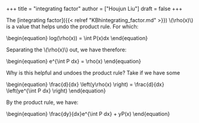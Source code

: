 +++
title = "integrating factor"
author = ["Houjun Liu"]
draft = false
+++

The [integrating factor]({{< relref "KBhintegrating_factor.md" >}}) \\(\rho(x)\\) is a value that helps undo the product rule. For which:

\begin{equation}
    log(\rho(x)) = \int P(x)dx
\end{equation}

Separating the \\(\rho(x)\\) out, we have therefore:

\begin{equation}
    e^{\int P dx} = \rho(x)
\end{equation}

Why is this helpful and undoes the product rule? Take if we have some

\begin{equation}
    \frac{d}{dx} \left(y\rho(x) \right) = \frac{d}{dx} \left(ye^{\int P dx} \right)
\end{equation}

By the product rule, we have:

\begin{equation}
    \frac{dy}{dx}e^{\int P dx} + yP(x)
\end{equation}